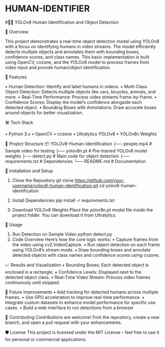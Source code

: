 # HUMAN-IDENTIFIER
#🚶‍♂️ YOLOv8 Human Identification and Object Detection

📌 Overview

This project demonstrates a real-time object detection model using YOLOv8 with a focus on identifying humans in video streams. The model efficiently detects multiple objects and annotates them with bounding boxes, confidence scores, and class names. This basic implementation is built using OpenCV, cvzone, and the YOLOv8 model to process frames from video input and provide human/object identification.

🌟 Features

• Human Detection: Identify and label humans in videos.
•	Multi-Class Object Detection: Detects multiple objects like cars, bicycles, animals, and more.
•	Real-Time Performance: Process video streams frame-by-frame.
•	Confidence Scores: Display the model’s confidence alongside each detected object.
•	Bounding Boxes with Annotations: Draw accurate boxes around objects for better visualization.


🛠️ Tech Stack

•	Python 3.x
•	OpenCV
•	cvzone
•	Ultralytics YOLOv8
•	YOLOv8n Weights

📂 Project Structure
📦 YOLOv8-Human-Identification
├── people.mp4             # Sample video for testing
├── yolov8n.pt             # Pre-trained YOLOv8 model weights
├── detect.py              # Main code for object detection
├── requirements.txt       # Dependencies
└── README.md              # Documentation


🔧 Installation and Setup

  1.	Clone the Repository
   git clone https://github.com/your-username/yolov8-human-identification.git
   cd yolov8-human-identification

  2.	Install Dependencies
    pip install -r requirements.txt

  3.	Download YOLOv8 Weights
    Place the yolov8n.pt model file inside the project folder. You can download it from Ultralytics.

🚀 Usage

  1.	Run Detection on Sample Video
      python detect.py
  2.	Code Overview
      Here’s how the core logic works:
        •	Capture frames from the video using cv2.VideoCapture.
        •	Run object detection on each frame using YOLOv8’s stream mode.
        •	Draw bounding boxes and annotate detected objects with class names and confidence scores using cvzone.
  
  📈 Results and Visualization
        •	Bounding Boxes: Each detected object is enclosed in a rectangle.
        •	Confidence Levels: Displayed next to the detected object class.
        •	Real-Time Video Stream: Process video frames continuously until stopped.

  🤖 Future Improvements
        •	Add tracking for detected humans across multiple frames.
        •	Use GPU acceleration to improve real-time performance.
        •	Integrate custom datasets to enhance model performance for specific use cases.
        •	Build a web interface to run detections from a browser

  🤝 Contributing
        Contributions are welcome! Fork the repository, create a new branch, and open a pull request with your enhancements.
  
  🛡️ License
        This project is licensed under the MIT License – feel free to use it for personal or commercial applications.

